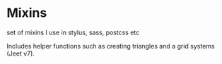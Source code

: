 # Mixins
set of mixins I use in stylus, sass, postcss etc

Includes helper functions such as creating triangles and a grid systems (Jeet v7).
